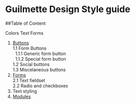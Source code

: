# Guilmette Design Style guide #

##Table of Content  

Colors
Text
Forms




1. [Buttons](../section/1)  
1.1 Form Buttons    
 &nbsp;&nbsp;1.1.1 Generic form button  
 &nbsp;&nbsp;1.1.2 Special form button  
1.2 Social buttons  
1.3 Miscelaneous buttons
2. [Forms](../section/2)    
    2.1 Text fieldset  
    2.2 Radio and checkboxes
3. Text styling
4. [Modules](../section/3)
